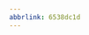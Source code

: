```yaml
---
abbrlink: 6538dc1d
---
```

                                                                                                                                                                                                                                                                          